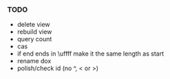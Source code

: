 ### TODO

* delete view
* rebuild view
* query count
* cas
* if end ends in \uffff make it the same length as start
* rename dox
* polish/check id (no ^, < or >)

